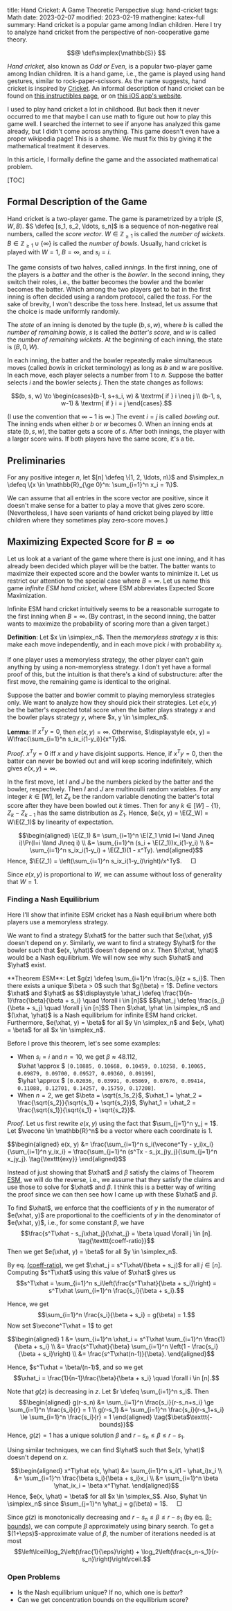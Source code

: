 title: Hand Cricket: A Game Theoretic Perspective
slug: hand-cricket
tags: Math
date: 2023-02-07
modified: 2023-02-19
mathengine: katex-full
summary: Hand cricket is a popular game among Indian children. Here I try to analyze hand cricket from the perspective of non-cooperative game theory.


$$@
\def\simplex{\mathbb{S}}
$$

*Hand cricket*, also known as *Odd or Even*, is a popular two-player game among Indian children.
It is a hand game, i.e., the game is played using hand gestures, similar to rock-paper-scissors.
As the name suggests, hand cricket is inspired by [Cricket](https://en.wikipedia.org/wiki/Cricket).
An informal description of hand cricket can be found on
[this instructibles page](https://www.instructables.com/How-to-Play-Hand-Cricket/),
or on [this iOS app's website](https://theshubhamarya.github.io/HandCricket/).

I used to play hand cricket a lot in childhood.
But back then it never occurred to me that maybe I can use math to figure out how to play this game well.
I searched the internet to see if anyone has analyzed this game already,
but I didn't come across anything.
This game doesn't even have a proper wikipedia page!
This is a shame. We must fix this by giving it the mathematical treatment it deserves.

In this article, I formally define the game and the associated mathematical problem.

[TOC]

## Formal Description of the Game

Hand cricket is a two-player game.
The game is parametrized by a triple $(S, W, B)$.
$S \defeq [s_1, s_2, \ldots, s_n]$ is a sequence of non-negative real numbers, called the *score vector*.
$W \in \mathbb{Z}_{\ge 1}$ is called the *number of wickets*.
$B \in \mathbb{Z}_{\ge 1} \cup \{\infty\}$ is called the *number of bowls*.
Usually, hand cricket is played with $W = 1$, $B = \infty$, and $s_i = i$.

The game consists of two halves, called *innings*.
In the first inning, one of the players is a *batter* and the other is the *bowler*.
In the second inning, they switch their roles, i.e.,
the batter becomes the bowler and the bowler becomes the batter.
Which among the two players get to bat in the first inning is often decided
using a random protocol, called the *toss*.
For the sake of brevity, I won't describe the toss here.
Instead, let us assume that the choice is made uniformly randomly.

The *state* of an inning is denoted by the tuple $(b, s, w)$, where
$b$ is called the *number of remaining bowls*,
$s$ is called the *batter's score*,
and $w$ is called the *number of remaining wickets*.
At the beginning of each inning, the state is $(B, 0, W)$.

In each inning, the batter and the bowler repeatedly make simultaneous moves
(called *bowls* in cricket terminology) as long as $b$ and $w$ are positive.
In each move, each player selects a number from $1$ to $n$.
Suppose the batter selects $i$ and the bowler selects $j$.
Then the state changes as follows:

$$(b, s, w) \to \begin{cases}(b-1, s+s_i, w) & \textrm{ if } i \neq j
\\ (b-1, s, w-1) & \textrm{ if } i = j \end{cases}.$$

(I use the convention that $\infty - 1$ is $\infty$.)
The event $i = j$ is called *bowling out*.
The inning ends when either $b$ or $w$ becomes 0.
When an inning ends at state $(b, s, w)$, the batter gets a score of $s$.
After both innings, the player with a larger score wins.
If both players have the same score, it's a tie.

## Preliminaries

For any positive integer $n$, let $[n] \defeq \{1, 2, \ldots, n\}$
and $\simplex_n \defeq \{x \in \mathbb{R}_{\ge 0}^n: \sum_{i=1}^n x_i = 1\}$.

We can assume that all entries in the score vector are positive,
since it doesn't make sense for a batter to play a move that gives zero score.
(Nevertheless, I have seen variants of hand cricket being played by little children
where they sometimes play zero-score moves.)

## Maximizing Expected Score for $B = \infty$

Let us look at a variant of the game where there is just one inning,
and it has already been decided which player will be the batter.
The batter wants to maximize their expected score and the bowler wants to minimize it.
Let us restrict our attention to the special case where $B = \infty$.
Let us name this game *infinite ESM hand cricket*,
where ESM abbreviates Expected Score Maximization.

Infinite ESM hand cricket intuitively seems to be a reasonable surrogate
to the first inning when $B = \infty$.
(By contrast, in the second inning, the batter wants to maximize the probability
of scoring more than a given target.)

**Definition**:
Let $x \in \simplex_n$. Then the *memoryless strategy* $x$ is this:
make each move independently, and in each move pick $i$ with probability $x_i$.

If one player uses a memoryless strategy, the other player can't gain anything by
using a non-memoryless strategy. <span class="danger">I don't yet have a formal proof of this</span>,
but the intuition is that there's a kind of substructure:
after the first move, the remaining game is identical to the original.

Suppose the batter and bowler commit to playing memoryless strategies only.
We want to analyze how they should pick their strategies.
Let $e(x, y)$ be the batter's expected total score
when the batter plays strategy $x$ and the bowler plays strategy $y$,
where $x, y \in \simplex_n$.

**Lemma**:
If $x^Ty = 0$, then $e(x, y) = \infty$. Otherwise,
$\displaystyle e(x, y) = W\frac{\sum_{i=1}^n s_ix_i(1-y_i)}{x^Ty}$.

*Proof*.
$x^Ty = 0$ iff $x$ and $y$ have disjoint supports.
Hence, if $x^Ty = 0$, then the batter can never be bowled out
and will keep scoring indefinitely, which gives $e(x, y) = \infty$.

In the first move, let $I$ and $J$ be the numbers picked by the batter and the bowler, respectively.
Then $I$ and $J$ are multinoulli random variables.
For any integer $k \in [W]$, let $Z_k$ be the random variable denoting
the batter's total score after they have been bowled out $k$ times.
Then for any $k \in [W] - \{1\}$, $Z_k - Z_{k-1}$ has the same distribution as $Z_1$.
Hence, $e(x, y) = \E(Z_W) = W\E(Z_1)$ by linearity of expectation.

$$\begin{aligned}
\E(Z_1) &= \sum_{i=1}^n \E(Z_1 \mid I=i \land J\neq i)\Pr(I=i \land J\neq i)
\\ &= \sum_{i=1}^n (s_i + \E(Z_1))x_i(1-y_i)
\\ &= \sum_{i=1}^n s_ix_i(1-y_i) + \E(Z_1)(1 - x^Ty).
\end{aligned}$$
Hence, $\E(Z_1) = \left(\sum_{i=1}^n s_ix_i(1-y_i)\right)/x^Ty$.
$\quad\Box$

Since $e(x, y)$ is proportional to $W$, we can assume without loss of generality that $W = 1$.

### Finding a Nash Equilibrium

Here I'll show that infinite ESM cricket has a Nash equilibrium
where both players use a memoryless strategy.

We want to find a strategy $\xhat$ for the batter such that $e(\xhat, y)$ doesn't depend on $y$.
Similarly, we want to find a strategy $\yhat$ for the bowler such that $e(x, \yhat)$ doesn't depend on $x$.
Then $(\xhat, \yhat)$ would be a Nash equilibrium.
We will now see why such $\xhat$ and $\yhat$ exist.

<span class="fbox targetbox" id="thm-esm-main">
**Theorem ESM**:
Let $g(z) \defeq \sum_{i=1}^n \frac{s_i}{z + s_i}$.
Then there exists a unique $\beta > 0$ such that $g(\beta) = 1$.
Define vectors $\xhat$ and $\yhat$ as
$$\displaystyle \xhat_i \defeq \frac{1}{n-1}\frac{\beta}{\beta + s_i} \quad \forall i \in [n]$$
$$\yhat_j \defeq \frac{s_j}{\beta + s_j} \quad \forall j \in [n]$$
Then $\xhat, \yhat \in \simplex_n$ and $(\xhat, \yhat)$ is a Nash equilibrium for infinite ESM hand cricket.
Furthermore, $e(\xhat, y) = \beta$ for all $y \in \simplex_n$
and $e(x, \yhat) = \beta$ for all $x \in \simplex_n$.
</span>

Before I prove this theorem, let's see some examples:

* When $s_i = i$ and $n = 10$, we get $\beta \approx 48.112$,
<br> $\xhat \approx $ `[0.10885, 0.10668, 0.10459, 0.10258, 0.10065, 0.09879, 0.09700, 0.09527, 0.09360, 0.09199]`,
<br> $\yhat \approx $ `[0.02036, 0.03991, 0.05869, 0.07676, 0.09414, 0.11088, 0.12701, 0.14257, 0.15759, 0.17208]`.
* When $n=2$, we get $\beta = \sqrt{s_1s_2}$,
$\xhat_1 = \yhat_2 = \frac{\sqrt{s_2}}{\sqrt{s_1} + \sqrt{s_2}}$,
$\yhat_1 = \xhat_2 = \frac{\sqrt{s_1}}{\sqrt{s_1} + \sqrt{s_2}}$.

*Proof*.
Let us first rewrite $e(x, y)$ using the fact that $\sum_{j=1}^n y_j = 1$.
Let $\vecone \in \mathbb{R}^n$ be a vector where each coordinate is 1.

<span id="eq-exy" class="targetbox">
$$\begin{aligned}
e(x, y) &= \frac{\sum_{i=1}^n s_i(\vecone^Ty - y_i)x_i}{\sum_{i=1}^n y_ix_i}
= \frac{\sum_{j=1}^n (s^Tx - s_jx_j)y_j}{\sum_{j=1}^n x_jy_j}.
\tag{\texttt{exy}}
\end{aligned}$$
</span>

Instead of just showing that $\xhat$ and $\beta$ satisfy the claims
of Theorem <a href="#thm-esm-main">ESM</a>, we will do the reverse, i.e.,
we assume that they satisfy the claims and use those to solve for $\xhat$ and $\beta$.
I think this is a better way of writing the proof since
we can then see how I came up with these $\xhat$ and $\beta$.

To find $\xhat$, we enforce that the coefficients of $y$ in the numerator of $e(\xhat, y)$
are proportional to the coefficients of $y$ in the denominator of $e(\xhat, y)$, i.e.,
for some constant $\beta$, we have
<span id="eq-coeff-ratio" class="targetbox">
$$\frac{s^T\xhat - s_j\xhat_j}{\xhat_j} = \beta \quad \forall j \in [n].
\tag{\texttt{coeff-ratio}}$$
</span>
Then we get $e(\xhat, y) = \beta$ for all $y \in \simplex_n$.

By eq. <a href="#eq-coeff-ratio">(coeff-ratio)</a>,
we get $\xhat_j = s^T\xhat/(\beta + s_j)$ for all $j \in [n]$.
Computing $s^T\xhat$ using this value of $\xhat$ gives us
$$s^T\xhat = \sum_{i=1}^n s_i\left(\frac{s^T\xhat}{\beta + s_i}\right)
= s^T\xhat \sum_{i=1}^n \frac{s_i}{\beta + s_i}.$$

Hence, we get
$$\sum_{i=1}^n \frac{s_i}{\beta + s_i} = g(\beta) = 1.$$
Now set $\vecone^T\xhat = 1$ to get

$$\begin{aligned}
1 &= \sum_{i=1}^n \xhat_i = s^T\xhat \sum_{i=1}^n \frac{1}{\beta + s_i}
\\ &= \frac{s^T\xhat}{\beta} \sum_{i=1}^n \left(1 - \frac{s_i}{\beta + s_i}\right)
\\ &= \frac{s^T\xhat(n-1)}{\beta}.
\end{aligned}$$

Hence, $s^T\xhat = \beta/(n-1)$, and so we get
$$\xhat_i = \frac{1}{n-1}\frac{\beta}{\beta + s_i} \quad \forall i \in [n].$$

Note that $g(z)$ is decreasing in $z$. Let $r \defeq \sum_{i=1}^n s_i$. Then
<span class="targetbox" id="eq-beta-bounds">
$$\begin{aligned}
g(r-s_n) &= \sum_{i=1}^n \frac{s_i}{r-s_n+s_i}
\ge \sum_{i=1}^n \frac{s_i}{r} = 1
\\ g(r-s_1) &= \sum_{i=1}^n \frac{s_i}{r-s_1+s_i}
\le \sum_{i=1}^n \frac{s_i}{r} = 1
\end{aligned} \tag{$\beta$\texttt{-bounds}}$$
</span>
Hence, $g(z) = 1$ has a unique solution $\beta$ and $r-s_n \le \beta \le r-s_1$.

Using similar techniques, we can find $\yhat$ such that $e(x, \yhat)$ doesn't depend on $x$.

$$\begin{aligned}
x^T\yhat e(x, \yhat) &= \sum_{i=1}^n s_i(1 - \yhat_i)x_i
\\ &= \sum_{i=1}^n \frac{\beta s_i}{\beta + s_i}x_i
\\ &= \sum_{i=1}^n \beta \yhat_ix_i = \beta x^T\yhat.
\end{aligned}$$
Hence, $e(x, \yhat) = \beta$ for all $x \in \simplex_S$.
Also, $\yhat \in \simplex_n$ since $\sum_{j=1}^n \yhat_j = g(\beta) = 1$.
$\quad\Box$

Since $g(z)$ is monotonically decreasing and $r-s_n \le \beta \le r-s_1$
(by eq. <a href="#eq-beta-bounds">&beta;-bounds</a>),
we can compute $\beta$ approximately using binary search.
To get a $(1+\eps)$-approximate value of $\beta$, the number of iterations needed is at most
$$\left\lceil\log_2\left(\frac{1}{\eps}\right) + \log_2\left(\frac{s_n-s_1}{r-s_n}\right)\right\rceil.$$

### Open Problems

* Is the Nash equilibrium unique? If no, which one is *better*?
* Can we get concentration bounds on the equilibrium score?
